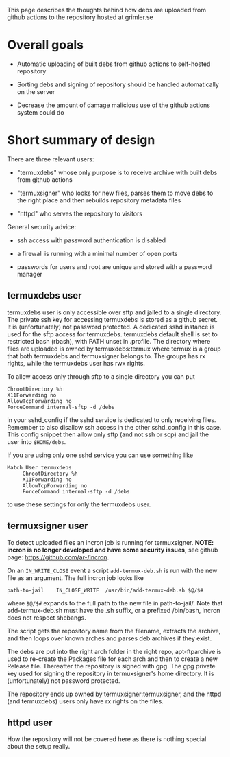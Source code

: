 This page describes the thoughts behind how debs are uploaded from github actions to the repository hosted at grimler.se

# Overall goals

* Automatic uploading of built debs from github actions to self-hosted repository

* Sorting debs and signing of repository should be handled automatically on the server

* Decrease the amount of damage malicious use of the github actions system could do

#  Short summary of design

There are three relevant users:

* "termuxdebs" whose only purpose is to receive archive with built debs from github actions

* "termuxsigner" who looks for new files, parses them to move debs to the right place and then rebuilds repository metadata files

* "httpd" who serves the repository to visitors

General security advice:

* ssh access with password authentication is disabled

* a firewall is running with a minimal number of open ports

* passwords for users and root are unique and stored with a password manager

## termuxdebs user

termuxdebs user is only accessible over sftp and jailed to a single directory. The private ssh key for accessing termuxdebs is stored as
a github secret. It is (unfortunately) not password protected. A dedicated sshd instance is used for the sftp access for termuxdebs. termuxdebs default shell is set to restricted bash (rbash), with PATH unset in .profile. The directory where files are uploaded is owned by
termuxdebs:termux where termux is a group that both termuxdebs and termuxsigner belongs to. The groups has rx rights, while the termuxdebs user has rwx rights.

To allow access only through sftp to a single directory you can put

```
ChrootDirectory %h
X11Forwarding no
AllowTcpForwarding no
ForceCommand internal-sftp -d /debs
```
in your sshd_config if the sshd service is dedicated to only receiving files. Remember to also disallow ssh access in the other sshd_config in this case. This config snippet then allow only sftp (and not ssh or scp) and jail the user into `$HOME/debs`.

If you are using only one sshd service you can use something like
```
Match User termuxdebs
     ChrootDirectory %h
     X11Forwarding no
     AllowTcpForwarding no
     ForceCommand internal-sftp -d /debs
```
to use these settings for only the termuxdebs user. 

## termuxsigner user

To detect uploaded files an incron job is running for termuxsigner. **NOTE: incron is no longer developed and have some security issues**, see github page: https://github.com/ar-/incron.

On an `IN_WRITE_CLOSE` event a script `add-termux-deb.sh` is run with the new file as an argument. The full incron job looks like

```
path-to-jail	IN_CLOSE_WRITE	/usr/bin/add-termux-deb.sh $@/$#
```

where `$@/$#` expands to the full path to the new file in path-to-jail/. Note that add-termux-deb.sh must have the .sh suffix, or a prefixed /bin/bash, incron does not respect shebangs.


The script gets the repository name from the filename, extracts the archive, and then loops over known arches and parses deb archives if they exist.

The debs are put into the right arch folder in the right repo, apt-ftparchive is used to re-create the Packages file for each arch and then to create a new Release file. Thereafter the repository is signed with gpg. The gpg private key used for signing the repository in termuxsigner's home directory. It is (unfortunately) not password protected.

The repository ends up owned by termuxsigner:termuxsigner, and the httpd (and termuxdebs) users only have rx rights on the files.

## httpd user

How the repository will not be covered here as there is nothing special about the setup really.
